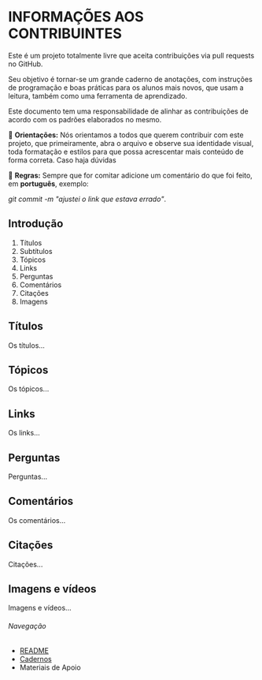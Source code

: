 # INFORMAÇÕES AOS CONTRIBUINTES

Este é um projeto totalmente livre que aceita contribuições via pull requests no GitHub. 

Seu objetivo é tornar-se um grande caderno de anotações, com instruções de programação e boas práticas para os alunos mais novos, que usam a leitura, também como uma ferramenta de aprendizado.

Este documento tem uma responsabilidade de alinhar as contribuições de acordo com os padrões elaborados no mesmo.



:red_circle: **Orientações:** Nós orientamos a todos que querem contribuir com este projeto, que primeiramente, abra o arquivo e observe sua identidade visual, toda formatação e estilos para que possa acrescentar mais conteúdo de forma correta. Caso haja dúvidas 

:red_circle: **Regras:** Sempre que for comitar adicione um comentário do que foi feito, em **português**, exemplo: 

*git commit -m "ajustei o link que estava errado"*.



## Introdução

1. Títulos
2. Subtítulos
3. Tópicos
4. Links
5. Perguntas
6. Comentários
7. Citações
8. Imagens





## Títulos

Os títulos...



## Tópicos

Os tópicos...



## Links

Os links...



## Perguntas

Perguntas...



## Comentários

Os comentários...





## Citações

Citações...



## Imagens e vídeos

Imagens e vídeos...







###### Navegação

- [README](https://github.com/Isaac-Rafi/dio-desafio-github-primeiro-repositorio/blob/main/README.md)
- [Cadernos](https://github.com/Isaac-Rafi/dio-desafio-github-primeiro-repositorio/tree/main/cadernos)
- Materiais de Apoio